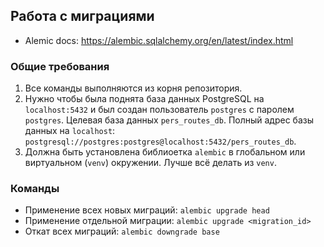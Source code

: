 ## Работа с миграциями
- Alemic docs: https://alembic.sqlalchemy.org/en/latest/index.html

### Общие требования
1. Все команды выполняются из корня репозитория.
2. Нужно чтобы была поднята база данных PostgreSQL на `localhost:5432` и был создан пользователь `postgres` с паролем `postgres`. Целевая база данных `pers_routes_db`. Полный адрес базы данных на `localhost`: `postgresql://postgres:postgres@localhost:5432/pers_routes_db`.
3. Должна быть установлена библиоетка `alembic` в глобальном или виртуальном (`venv`) окружении. Лучше всё делать из `venv`.

### Команды
- Применение всех новых миграций: `alembic upgrade head`
- Применение отдельной миграции: `alembic upgrade <migration_id>`
- Откат всех миграций: `alembic downgrade base`